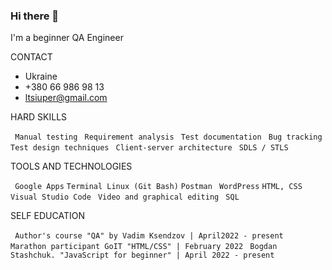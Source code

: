 ### Hi there 👋


I'm a beginner QA Engineer

 CONTACT
 
- Ukraine
- +380 66 986 98 13
- ltsiuper@gmail.com


 HARD SKILLS
 
` Manual testing`
` Requirement analysis`
` Test documentation`
` Bug tracking`
` Test design techniques`
` Сlient-server architecture`
` SDLS / STLS`

 TOOLS AND TECHNOLOGIES
 
` Google Apps`
` Terminal Linux (Git Bash) `
` Postman `
` WordPress`
` HTML, CSS `
` Visual Studio Code`
` Video and graphical editing`
` SQL` 

SELF EDUCATION

` Author's course "QA" by Vadim Ksendzov | April2022 - present`
` Marathon participant GoIT "HTML/CSS" | February 2022`
` Bogdan Stashchuk. "JavaScript for beginner" | April 2022 - present`

